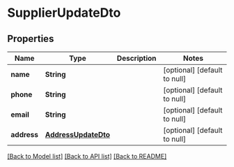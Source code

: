 # SupplierUpdateDto
## Properties

| Name | Type | Description | Notes |
|------------ | ------------- | ------------- | -------------|
| **name** | **String** |  | [optional] [default to null] |
| **phone** | **String** |  | [optional] [default to null] |
| **email** | **String** |  | [optional] [default to null] |
| **address** | [**AddressUpdateDto**](AddressUpdateDto.md) |  | [optional] [default to null] |

[[Back to Model list]](../README.md#documentation-for-models) [[Back to API list]](../README.md#documentation-for-api-endpoints) [[Back to README]](../README.md)


